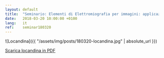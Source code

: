 ```yaml
---
layout: default
title:  "Seminario: Elementi di Elettromiografia per immagini: applicazioni in medicina riabilitativa. IRCSS San Raffaele Pisana, Roma"
date:   2018-03-20 10:00:00 +0100
lang:   it
ref:    seminar180320
---
```


![Locandina]({{ "/assets/img/posts/180320-locandina.jpg" | absolute_url }})

[Scarica locandina in PDF](/assets/pdfs/180320_locandina.pdf)